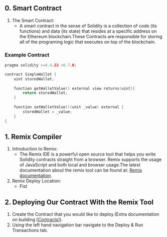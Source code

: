 ## 0. Smart Contract
1. The Smart Contract:
    - A smart contract in the sense of Solidity is a collection of code (its functions) and data (its state) that resides at a specific           address on the Ethereum blockchain.These Contracts are responsible for storing all of the programing logic that executes on top of         the blockchain.
### Example Contract
```cpp
pragma solidity >=0.4.22 <0.7.0;

contract SimpleWallet {
    uint storedWallet;
    
    function getWalletValue() external view returns(uint){
        return storedWallet;
    }
    
    function setWalletValue()(unit _value) external {
        storedWallet = _value;
    }
{
```
## 1. Remix Compiler
1. Introduction to Remix:
    - The Remix IDE is a powerful open source tool that helps you write Solidity contracts straight from a browser. Remix supports the            usage of JavaScript and both local and browser usage.The latest documentation about the remix tool can be found at:
       [Remix documentation](https://remix-ide.readthedocs.io/en/latest/).
2. Remix Deploy Location:
   - Fist 
   
## 2. Deploying Our Contract With the Remix Tool
1. Create the Contract that you would like to deploy.(Extra documentation on building [[Contracts](https://solidity.readthedocs.io/en/latest/introduction-to-smart-contracts.html#)]).
2. Using the left hand navigation bar navigate to the Deploy & Run Transactions tab.

       
